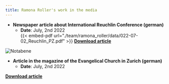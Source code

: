 ```yaml
---
title: Ramona Roller's work in the media
---
```


- **Newspaper article about International Reuchlin Conference (german)**
    - **Date**: July, 2nd 2022<br>
{{< embed-pdf url="./team/ramona_roller/data/022-07-02_Reuchlin_PZ.pdf" >}}
<a href="/content/team/Ramona_Roller/data/2022-07-02_Reuchlin_PZ.pdf">**Download article**</a>


![Notabene](/content/team/Ramona_Roller/data/2019-02_notabene.png)


- **Article in the magazine of the Evangelical Church in Zurich (german)**
    - **Date**: July, 2nd 2022<br>
<!---{{< embed-pdf url="./team/ramona_roller/data/2023-10-01_scoop.pdf" >}}--->
<a href="/content/team/Ramona_Roller/data/2023-10-01_scoop.pdf">**Download article**</a>

